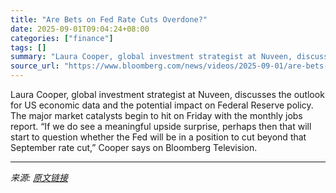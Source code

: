 ```yaml
---
title: "Are Bets on Fed Rate Cuts Overdone?"
date: 2025-09-01T09:04:24+08:00
categories: ["finance"]
tags: []
summary: "Laura Cooper, global investment strategist at Nuveen, discusses the outlook for US economic data and the potential impact on Federal Reserve policy. The major market catalysts begin to hit on Friday w"
source_url: "https://www.bloomberg.com/news/videos/2025-09-01/are-bets-on-fed-rate-cuts-overdone-video"
---
```


Laura Cooper, global investment strategist at Nuveen, discusses the outlook for US economic data and the potential impact on Federal Reserve policy. The major market catalysts begin to hit on Friday with the monthly jobs report. “If we do see a meaningful upside surprise, perhaps then that will start to question whether the Fed will be in a position to cut beyond that September rate cut,” Cooper says on Bloomberg Television.

---

*来源: [原文链接](https://www.bloomberg.com/news/videos/2025-09-01/are-bets-on-fed-rate-cuts-overdone-video)*
